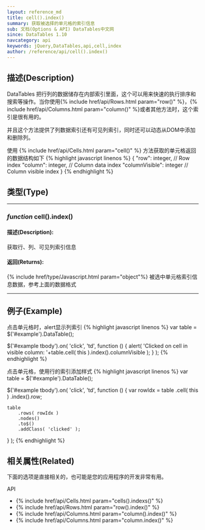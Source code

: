 ```yaml
---
layout: reference_md
title: cell().index()
summary: 获取被选择的单元格的索引信息
sub: 文档(Options & API) DataTables中文网
since: DataTables 1.10
navcategory: api
keywords: jQuery,DataTables,api,cell,index
author: /reference/api/cell().index()
---
```


## 描述(Description)
DataTables 把行列的数据储存在内部索引里面，这个可以用来快速的执行排序和搜索等操作。当你使用{% include href/api/Rows.html param="row()" %}，{% include href/api/Columns.html param="column()" %}或者其他方法时，这个索引是很有用的。

并且这个方法提供了列数据索引还有可见列索引，同时还可以动态从DOM中添加和删除列。

使用 {% include href/api/Cells.html param="cell()" %} 方法获取的单元格返回的数据结构如下
{% highlight javascript linenos %}
{
    "row":           integer, // Row index
    "column":        integer, // Column data index
    "columnVisible": integer  // Column visible index
}
{% endhighlight %}


## 类型(Type)

---

### _function_ cell().index()

#### 描述(Description):
获取行、列、可见列索引信息

#### 返回(Returns):
{% include href/type/Javascript.html param="object"%}
被选中单元格索引信息数据，参考上面的数据格式

---

## 例子(Example)
点击单元格时，alert显示列索引
{% highlight javascript linenos %}
var table = $('#example').DataTable();
 
$('#example tbody').on( 'click', 'td', function () {
    alert( 'Clicked on cell in visible column: '+table.cell( this ).index().columnVisible );
} );
{% endhighlight %}

点击单元格，使用行的索引添加样式
{% highlight javascript linenos %}
var table = $('#example').DataTable();
 
$('#example tbody').on( 'click', 'td', function () {
    var rowIdx = table
        .cell( this )
        .index().row;
 
    table
        .rows( rowIdx )
        .nodes()
        .to$()
        .addClass( 'clicked' );
} );
{% endhighlight %}





## 相关属性(Related)
下面的选项是直接相关的，也可能是您的应用程序的开发非常有用。

API

- {% include href/api/Cells.html param="cells().indexs()" %}
- {% include href/api/Rows.html param="row().index()" %}
- {% include href/api/Columns.html param="column().index()" %}
- {% include href/api/Columns.html param="column.index()" %}


